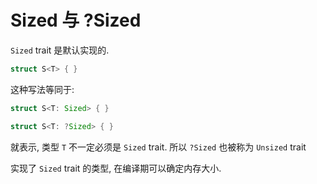 
# Sized 与 ?Sized

`Sized` trait 是默认实现的.
```rust
struct S<T> { }
```
这种写法等同于:
```rust
struct S<T: Sized> { }
```

```rust
struct S<T: ?Sized> { }
```
就表示, 类型 `T` 不一定必须是 `Sized` trait. 所以 `?Sized` 也被称为 `Unsized` trait

实现了 `Sized` trait 的类型, 在编译期可以确定内存大小.
